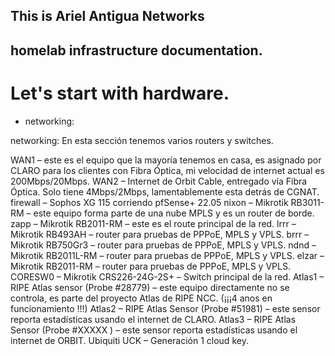## This is Ariel Antigua Networks
## homelab infrastructure documentation.

# Let's start with hardware.

- networking:

networking:
En esta sección tenemos varios routers y switches.

WAN1 – este es el equipo que la mayoría tenemos en casa, es asignado por CLARO para los clientes con Fibra Óptica, mi velocidad de internet actual es 200Mbps/20Mbps.
WAN2 – Internet de Orbit Cable, entregado vía Fibra Óptica. Solo tiene 4Mbps/2Mbps, lamentablemente esta detrás de CGNAT.
firewall – Sophos XG 115 corriendo pfSense+ 22.05
nixon – Mikrotik RB3011-RM – este equipo forma parte de una nube MPLS y es un router de borde.
zapp – Mikrotik RB2011-RM – este es el route principal de la red.
lrrr –   Mikrotik RB493AH – router para pruebas de PPPoE, MPLS y VPLS.
brrr –  Mikrotik RB750Gr3 – router para pruebas de PPPoE, MPLS y VPLS.
ndnd – Mikrotik RB2011L-RM – router para pruebas de PPPoE, MPLS y VPLS.
elzar – Mikrotik RB2011-RM – router para pruebas de PPPoE, MPLS y VPLS.
CORESW0 – Mikrotik CRS226-24G-2S+ – Switch principal de la red.
Atlas1 – RIPE Atlas sensor (Probe #28779) – este equipo directamente no se controla, es parte del proyecto Atlas de RIPE NCC. (¡¡¡4 anos en funcionamiento !!!)
Atlas2 – RIPE Atlas Sensor (Probe #51981) – este sensor reporta estadísticas usando el internet de CLARO.
Atlas3 – RIPE Atlas Sensor (Probe #XXXXX ) – este sensor reporta estadísticas usando el internet de ORBIT.
Ubiquiti UCK – Generación 1 cloud key.